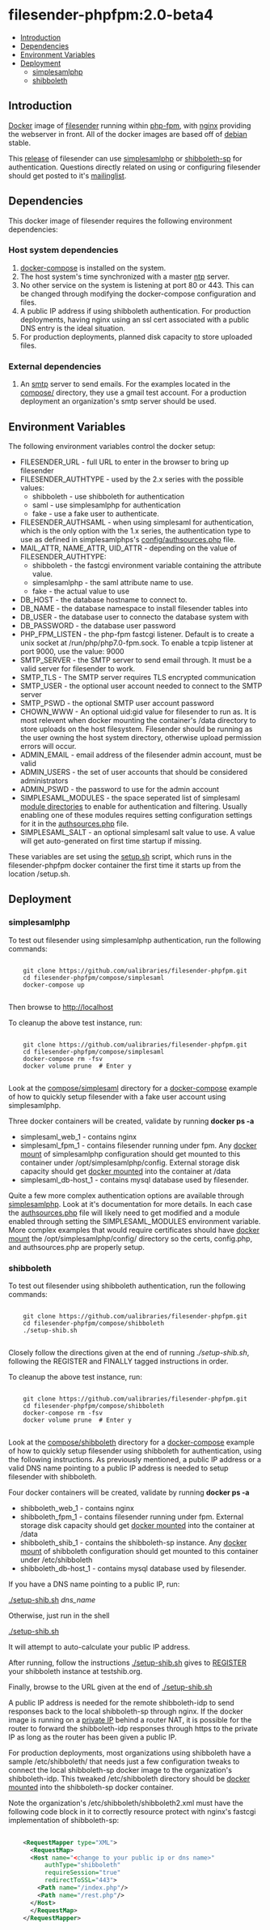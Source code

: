 # filesender-phpfpm:2.0-beta4 #

- [Introduction](#introduction)
- [Dependencies](#dependencies)
- [Environment Variables](#environment-variables)
- [Deployment](#deployment)
  - [simplesamlphp](#simplesamlphp)
  - [shibboleth](#shibboleth)

## Introduction
[Docker](https://www.docker.com/what-docker) image of [filesender](http://filesender.org/) running within [php-fpm](https://php-fpm.org/), with [nginx](https://www.nginx.com/) providing the webserver in front. All of the docker images are based off of [debian](https://www.debian.org/) stable.

This [release](https://github.com/filesender/filesender) of filesender can use [simplesamlphp](https://simplesamlphp.org/) or [shibboleth-sp](https://www.shibboleth.net/products/service-provider) for authentication. Questions directly related on using or configuring filesender should get posted to it's [mailinglist](https://sympa.uninett.no/lists/filesender.org/lists).

## Dependencies
This docker image of filesender requires the following environment dependencies:

### Host system dependencies
1. [docker-compose](https://docs.docker.com/compose/overview/) is installed on the system.
2. The host system's time synchronized with a master [ntp](https://en.wikipedia.org/wiki/Network_Time_Protocol) server.
3. No other service on the system is listening at port 80 or 443. This can be changed through modifying the docker-compose configuration and files.
4. A public IP address if using shibboleth authentication. For production deployments, having nginx using an ssl cert associated with a public DNS entry is the ideal situation.
5. For production deployments, planned disk capacity to store uploaded files.

### External dependencies

1. An [smtp](https://en.wikipedia.org/wiki/Simple_Mail_Transfer_Protocol) server to send emails. For the examples located in the [compose/](https://github.com/ualibraries/filesender-phpfpm/tree/2.0-beta2/compose) directory, they use a gmail test account. For a production deployment an organization's smtp server should be used.

## Environment Variables

The following environment variables control the docker setup:

* FILESENDER_URL - full URL to enter in the browser to bring up filesender
* FILESENDER_AUTHTYPE - used by the 2.x series with the possible values:
  * shibboleth - use shibboleth for authentication
  * saml - use simplesamlphp for authentication
  * fake - use a fake user to authenticate.
* FILESENDER_AUTHSAML - when using simplesaml for authentication, which is the only option with the 1.x series, the authentication type to use as defined in simplesamlphps's [config/authsources.php](https://github.com/ualibraries/filesender-phpfpm/tree/1.6/compose/simplesaml/simplesamlphp/config) file.
* MAIL_ATTR, NAME_ATTR, UID_ATTR - depending on the value of FILESENDER_AUTHTYPE:
  * shibboleth - the fastcgi environment variable containing the attribute value.
  * simplesamlphp - the saml attribute name to use.
  * fake - the actual value to use
* DB_HOST - the database hostname to connect to.
* DB_NAME - the database namespace to install filesender tables into
* DB_USER - the database user to connecto the database system with
* DB_PASSWORD - the database user password
* PHP_FPM_LISTEN - the php-fpm fastcgi listener. Default is to create a unix socket at /run/php/php7.0-fpm.sock. To enable a tcpip listener at port 9000, use the value: 9000
* SMTP_SERVER - the SMTP server to send email through. It must be a valid server for filesender to work.
* SMTP_TLS - The SMTP server requires TLS encrypted communication
* SMTP_USER - the optional user account needed to connect to the SMTP server
* SMTP_PSWD - the optional SMTP user account password
* CHOWN_WWW - An optional uid:gid value for filesender to run as. It is most relevent when docker mounting the container's /data directory to store uploads on the host filesystem. Filesender should be running as the user owning the host system directory, otherwise upload permission errors will occur.
* ADMIN_EMAIL - email address of the filesender admin account, must be valid
* ADMIN_USERS - the set of user accounts that should be considered administrators
* ADMIN_PSWD - the password to use for the admin account 
* SIMPLESAML_MODULES - the space seperated list of simplesaml [module directories](https://github.com/simplesamlphp/simplesamlphp/tree/master/modules) to enable for authentication and filtering. Usually enabling one of these modules requires setting configuration settings for it in the [authsources.php](https://github.com/ualibraries/filesender-phpfpm/tree/1.6/compose/simplesaml/simplesamlphp/config) file.
* SIMPLESAML_SALT - an optional simplesaml salt value to use. A value will get auto-generated on first time startup if missing.

These variables are set using the [setup.sh](https://github.com/ualibraries/filesender-phpfpm/blob/2.0-beta2/docker/setup.sh) script, which runs in the filesender-phpfpm docker container the first time it starts up from the location /setup.sh.

## Deployment

### simplesamlphp
To test out filesender using simplesamlphp authentication, run the following commands:

```
	
	git clone https://github.com/ualibraries/filesender-phpfpm.git
	cd filesender-phpfpm/compose/simplesaml
	docker-compose up
	
```

Then browse to [http://localhost](http://localhost)

To cleanup the above test instance, run:

```
	
	git clone https://github.com/ualibraries/filesender-phpfpm.git
	cd filesender-phpfpm/compose/simplesaml
	docker-compose rm -fsv
	docker volume prune  # Enter y
	
```

Look at the [compose/simplesaml](https://github.com/ualibraries/filesender-phpfpm/tree/1.6/compose/simplesaml) directory for a [docker-compose](https://github.com/ualibraries/filesender-phpfpm/blob/1.6/compose/simplesaml/docker-compose.yml) example of how to quickly setup filesender with a fake user account using simplesamlphp.

Three docker containers will be created, validate by running **docker ps -a**

* simplesaml_web_1 - contains nginx
* simplesaml_fpm_1 - contains filesender running under fpm. Any [docker mount](https://docs.docker.com/storage/bind-mounts/#choosing-the--v-or-mount-flag) of simplesamlphp configuration should get mounted to this container under /opt/simplesamlphp/config. External storage disk capacity should get [docker mounted](https://docs.docker.com/storage/bind-mounts/#choosing-the--v-or-mount-flag) into the container at /data
* simplesaml_db-host_1 - contains mysql database used by filesender.

Quite a few more complex authentication options are available through [simplesamlphp](https://simplesamlphp.org/docs/stable/simplesamlphp-idp). Look at it's documentation for more details. In each case the [authsources.php](https://github.com/ualibraries/filesender-phpfpm/tree/1.6/compose/simplesaml/simplesamlphp/config) file will likely need to get modified and a module enabled through setting the SIMPLESAML_MODULES environment variable. More complex examples that would require certificates should have 
[docker mount](https://docs.docker.com/storage/bind-mounts/#choosing-the--v-or-mount-flag) the /opt/simplesamlphp/config/ directory so the certs, config.php, and authsources.php are properly setup.

### shibboleth
To test out filesender using shibboleth authentication, run the following commands:

```
	
	git clone https://github.com/ualibraries/filesender-phpfpm.git
	cd filesender-phpfpm/compose/shibboleth
	./setup-shib.sh
	
```

Closely follow the directions given at the end of running *./setup-shib.sh*, following the REGISTER and FINALLY tagged instructions in order.

To cleanup the above test instance, run:

```
	
	git clone https://github.com/ualibraries/filesender-phpfpm.git
	cd filesender-phpfpm/compose/shibboleth
	docker-compose rm -fsv
	docker volume prune  # Enter y
	
```

Look at the [compose/shibboleth](https://github.com/ualibraries/filesender-phpfpm/tree/2.0-beta2/compose/shibboleth) directory for a [docker-compose](https://github.com/ualibraries/filesender-phpfpm/blob/2.0-beta2/compose/shibboleth/template/docker-compose.yml) example of how to quickly setup filesender using shibboleth for authentication, using the following instructions. As previously mentioned, a public IP address or a valid DNS name pointing to a public IP address is needed to setup filesender with shibboleth.

Four docker containers will be created, validate by running **docker ps -a**

* shibboleth_web_1 - contains nginx
* shibboleth_fpm_1 - contains filesender running under fpm. External storage disk capacity should get [docker mounted](https://docs.docker.com/storage/bind-mounts/#choosing-the--v-or-mount-flag) into the container at /data
* shibboleth_shib_1 - contains the shibboleth-sp instance. Any [docker mount](https://docs.docker.com/storage/bind-mounts/#choosing-the--v-or-mount-flag) of shibboleth configuration should get mounted to this container under /etc/shibboleth
* shibboleth_db-host_1 - contains mysql database used by filesender.

If you have a DNS name pointing to a public IP, run:

[./setup-shib.sh](https://github.com/ualibraries/filesender-phpfpm/blob/2.0-beta4/compose/shibboleth/setup-shib.sh) *dns_name*

Otherwise, just run in the shell

[./setup-shib.sh](https://github.com/ualibraries/filesender-phpfpm/blob/2.0-beta4/compose/shibboleth/setup-shib.sh)

It will attempt to auto-calculate your public IP address.

After running, follow the instructions [./setup-shib.sh](https://github.com/ualibraries/filesender-phpfpm/blob/2.0-beta4/compose/shibboleth/setup-shib.sh) gives to [REGISTER](http://www.testshib.org/register.html) your shibboleth instance at testshib.org.

Finally, browse to the URL given at the end of [./setup-shib.sh](https://github.com/ualibraries/filesender-phpfpm/blob/2.0-beta4/compose/shibboleth/setup-shib.sh)

A public IP address is needed for the remote shibboleth-idp to send responses back to the local shibboleth-sp through nginx. If the docker image is running on a [private IP](https://en.wikipedia.org/wiki/Private_network) behind a router NAT, it is possible for the router to forward the shibboleth-idp responses through https to the private IP as long as the router has been given a public IP.

For production deployments, most organizations using shibboleth have a sample /etc/shibboleth/ that needs just a few configuration tweaks to connect the local shibboleth-sp docker image to the organization's shibboleth-idp. This tweaked /etc/shibboleth directory should be [docker mounted](https://docs.docker.com/storage/bind-mounts/#choosing-the--v-or-mount-flag) into the shibboleth-sp docker container.

Note the organization's /etc/shibboleth/shibboleth2.xml must have the following code block in it to correctly resource protect with nginx's fastcgi implementation of shibboleth-sp:

```xml
	
	<RequestMapper type="XML">
	  <RequestMap>
	  <Host name="<change to your public ip or dns name>"
	      authType="shibboleth"
	      requireSession="true"
	      redirectToSSL="443">
	    <Path name="/index.php"/>
	    <Path name="/rest.php"/>
	  </Host>
	  </RequestMap>
	</RequestMapper>
	
```
